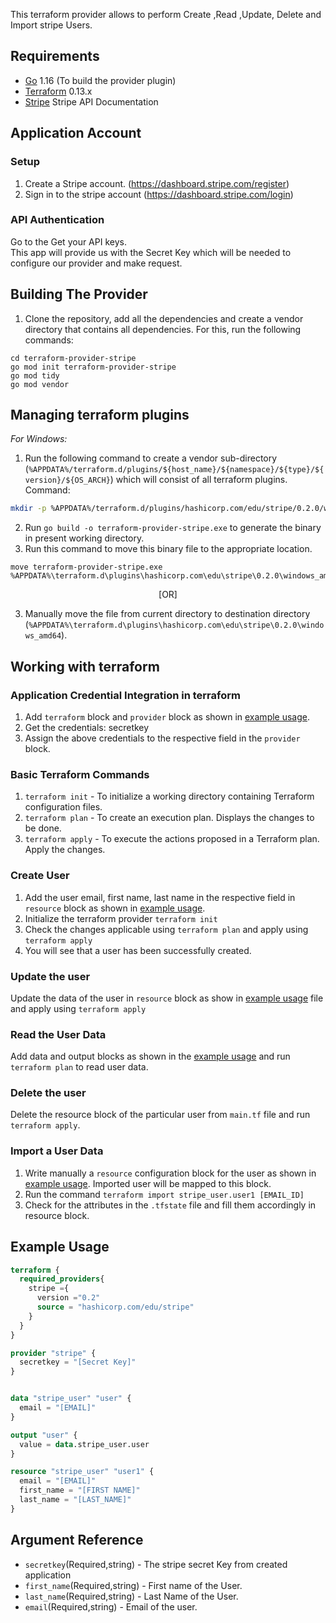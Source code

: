 This terraform provider allows to perform Create ,Read ,Update, Delete and Import stripe Users. 


## Requirements

* [Go](https://golang.org/doc/install) 1.16 (To build the provider plugin)<br>
* [Terraform](https://www.terraform.io/downloads.html) 0.13.x <br/>
* [Stripe](https://stripe.com/docs/api) Stripe API Documentation 

## Application Account

### Setup
1. Create a Stripe account. (https://dashboard.stripe.com/register)<br>
2. Sign in to the stripe account (https://dashboard.stripe.com/login)<br>

### API Authentication
Go to the Get your API keys.<br>
This app will provide us with the Secret Key which will be needed to configure our provider and make request. <br>

## Building The Provider
1. Clone the repository, add all the dependencies and create a vendor directory that contains all dependencies. For this, run the following commands: <br>
 ```golang
cd terraform-provider-stripe
go mod init terraform-provider-stripe
go mod tidy
go mod vendor
```

## Managing terraform plugins
*For Windows:*
1. Run the following command to create a vendor sub-directory (`%APPDATA%/terraform.d/plugins/${host_name}/${namespace}/${type}/${version}/${OS_ARCH}`) which will consist of all terraform plugins. <br> 
Command: 
```bash
mkdir -p %APPDATA%/terraform.d/plugins/hashicorp.com/edu/stripe/0.2.0/windows_amd64
```
2. Run `go build -o terraform-provider-stripe.exe` to generate the binary in present working directory. <br>
3. Run this command to move this binary file to the appropriate location.
 ```
 move terraform-provider-stripe.exe %APPDATA%\terraform.d\plugins\hashicorp.com\edu\stripe\0.2.0\windows_amd64
 ``` 
<p align="center">[OR]</p>
 
3. Manually move the file from current directory to destination directory (`%APPDATA%\terraform.d\plugins\hashicorp.com\edu\stripe\0.2.0\windows_amd64`).<br>

## Working with terraform


### Application Credential Integration in terraform
1. Add `terraform` block and `provider` block as shown in [example usage](#example-usage).
2. Get the credentials: secretkey
3. Assign the above credentials to the respective field in the `provider` block.

### Basic Terraform Commands
1. `terraform init` - To initialize a working directory containing Terraform configuration files.
2. `terraform plan` - To create an execution plan. Displays the changes to be done.
3. `terraform apply` - To execute the actions proposed in a Terraform plan. Apply the changes.

### Create User
1. Add the user email, first name, last name in the respective field in `resource` block as shown in [example usage](#example-usage).
2. Initialize the terraform provider `terraform init`
3. Check the changes applicable using `terraform plan` and apply using `terraform apply`
4. You will see that a user has been successfully created.

### Update the user
Update the data of the user in `resource` block as show in [example usage](#example-usage) file and apply using `terraform apply`

### Read the User Data
Add data and output blocks as shown in the [example usage](#example-usage) and run `terraform plan` to read user data.

### Delete the user
Delete the resource block of the particular user from `main.tf` file and run `terraform apply`.

### Import a User Data
1. Write manually a `resource` configuration block for the user as shown in [example usage](#example-usage). Imported user will be mapped to this block.
2. Run the command `terraform import stripe_user.user1 [EMAIL_ID]`
3. Check for the attributes in the `.tfstate` file and fill them accordingly in resource block.

## Example Usage<a id="example-usage"></a>
```terraform
terraform {
  required_providers{
    stripe ={
      version ="0.2"
      source = "hashicorp.com/edu/stripe"
    }
  }
}

provider "stripe" {
  secretkey = "[Secret Key]"
}


data "stripe_user" "user" {
  email = "[EMAIL]"
}

output "user" {
  value = data.stripe_user.user
}

resource "stripe_user" "user1" {
  email = "[EMAIL]"
  first_name = "[FIRST NAME]"
  last_name = "[LAST_NAME]"
}
```
## Argument Reference

* `secretkey`(Required,string)     - The stripe secret Key from created application
* `first_name`(Required,string) - First name of the User.
* `last_name`(Required,string)  - Last Name of the User.
* `email`(Required,string)         - Email of the user.

